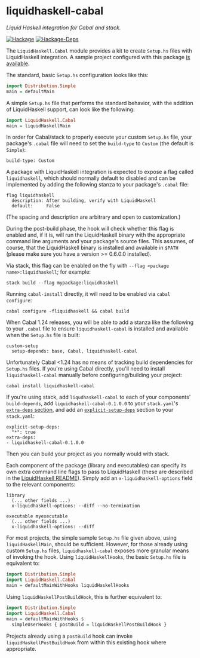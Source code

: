 # liquidhaskell-cabal

*Liquid Haskell integration for Cabal and stack.*

[![Hackage](https://img.shields.io/hackage/v/liquidhaskell-cabal.svg)](https://hackage.haskell.org/package/liquidhaskell-cabal)
[![Hackage-Deps](https://img.shields.io/hackage-deps/v/liquidhaskell-cabal.svg)](http://packdeps.haskellers.com/feed?needle=liquidhaskell-cabal)

The `LiquidHaskell.Cabal` module provides a kit to create `Setup.hs` files with
LiquidHaskell integration. A sample project configured with this package
[is available](https://github.com/spinda/liquidhaskell-cabal-demo).

The standard, basic `Setup.hs` configuration looks like this:

```haskell
import Distribution.Simple
main = defaultMain
```

A simple `Setup.hs` file that performs the standard behavior, with the addition
of LiquidHaskell support, can look like the following:

```haskell
import LiquidHaskell.Cabal
main = liquidHaskellMain
```

In order for Cabal/stack to properly execute your custom `Setup.hs` file, your
package's `.cabal` file will need to set the `build-type` to `Custom` (the
default is `Simple`):

```
build-type: Custom
```

A package with LiquidHaskell integration is expected to expose a flag called
`liquidhaskell`, which should normally default to disabled and can be
implemented by adding the following stanza to your package's `.cabal` file:

```
flag liquidhaskell
  description: After building, verify with LiquidHaskell
  default:     False
```

(The spacing and description are arbitrary and open to customization.)

During the post-build phase, the hook will check whether this flag is enabled
and, if it is, will run the LiquidHaskell binary with the appropriate command
line arguments and your package's source files. This assumes, of course, that
the LiquidHaskell binary is installed and available in `$PATH` (please make
sure you have a version >= 0.6.0.0 installed).

Via stack, this flag can be enabled on the fly with
`--flag <package name>:liquidhaskell`; for example:

```
stack build --flag mypackage:liquidhaskell
```

Running `cabal-install` directly, it will need to be enabled via `cabal
configure`:

```
cabal configure -fliquidhaskell && cabal build
```

When Cabal 1.24 releases, you will be able to add a stanza like the following
to your `.cabal` file to ensure `liquidhaskell-cabal` is installed and
available when the `Setup.hs` file is built:

```
custom-setup
  setup-depends: base, Cabal, liquidhaskell-cabal
```

Unfortunately Cabal &lt;1.24 has no means of tracking build dependencies for
`Setup.hs` files. If you're using Cabal directly, you'll need to install
`liquidhaskell-cabal` manually before configuring/building your project:

```
cabal install liquidhaskell-cabal
```

If you're using stack, add `liqudhaskell-cabal` to each of your components'
`build-depends`, add `liquidhaskell-cabal-0.1.0.0` to your `stack.yaml`'s
[`extra-deps` section](https://github.com/commercialhaskell/stack/blob/master/doc/yaml_configuration.md#extra-deps),
and add an
[`explicit-setup-deps`](https://github.com/commercialhaskell/stack/blob/master/doc/yaml_configuration.md#explicit-setup-deps)
section to your `stack.yaml`:

```
explicit-setup-deps:
  "*": true
extra-deps:
- liquidhaskell-cabal-0.1.0.0
```

Then you can build your project as you normally would with stack.

Each component of the package (library and executables) can specify its own
extra command line flags to pass to LiquidHaskell (these are described in the
[LiquidHaskell README](https://github.com/ucsd-progsys/liquidhaskell)). Simply
add an `x-liquidhaskell-options` field to the relevant components:

```
library
  (... other fields ...)
  x-liquidhaskell-options: --diff --no-termination

executable myexecutable
  (... other fields ...)
  x-liquidhaskell-options: --diff
```

For most projects, the simple sample `Setup.hs` file given above, using
`liquidHaskellMain`, should be sufficient. However, for those already using
custom `Setup.hs` files, `liquidhaskell-cabal` exposes more granular means of
invoking the hook. Using `liquidHaskellHooks`, the basic `Setup.hs` file is
equivalent to:

```haskell
import Distribution.Simple
import LiquidHaskell.Cabal
main = defaultMainWithHooks liquidHaskellHooks
```

Using `liquidHaskellPostBuildHook`, this is further equivalent to:

```haskell
import Distribution.Simple
import LiquidHaskell.Cabal
main = defaultMainWithHooks $
  simpleUserHooks { postBuild = liquidHaskellPostBuildHook }
```

Projects already using a `postBuild` hook can invoke
`liquidHaskellPostBuildHook` from within this existing hook where
appropriate.

